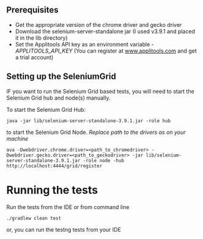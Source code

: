 ## Prerequisites
* Get the appropriate version of the chrome driver and gecko driver
* Download the selenium-server-standalone jar (I used v3.9.1 and placed it in the lib directory) 
* Set the Applitools API key as an environment variable - *APPLITOOLS_API_KEY* (You can register at www.applitools.com and get a trial account)

## Setting up the SeleniumGrid
IF you want to run the Selenium Grid based tests, you will need to start the Selenium Grid hub and node(s) manually.

To start the Selenium Grid Hub:
```
java -jar lib/selenium-server-standalone-3.9.1.jar -role hub
```

to start the Selenium Grid Node. *Replace path to the drivers as on your machine*
```
ava -Dwebdriver.chrome.driver=<path_to_chromedriver> -Dwebdriver.gecko.driver=<path_to_geckodriver> -jar lib/selenium-server-standalone-3.9.1.jar -role node -hub http://localhost:4444/grid/register
```

# Running the tests
Run the tests from the IDE or from command line
```
./gradlew clean test
```

or, you can run the testng tests from your IDE